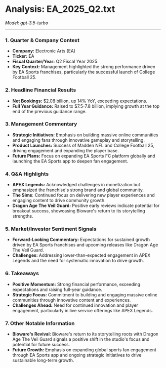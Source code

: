 # Analysis: EA_2025_Q2.txt

*Model: gpt-3.5-turbo*

---

### 1. Quarter & Company Context
- **Company:** Electronic Arts (EA)
- **Ticker:** EA
- **Fiscal Quarter/Year:** Q2 Fiscal Year 2025
- **Key Context:** Management highlighted the strong performance driven by EA Sports franchises, particularly the successful launch of College Football 25.

### 2. Headline Financial Results
- **Net Bookings:** $2.08 billion, up 14% YoY, exceeding expectations.
- **Full Year Guidance:** Raised to $7.5-7.8 billion, implying growth at the top end of the previous guidance range.

### 3. Management Commentary
- **Strategic Initiatives:** Emphasis on building massive online communities and engaging fans through innovative gameplay and storytelling.
- **Product Launches:** Success of Madden NFL and College Football 25, driving engagement and expanding the player base.
- **Future Plans:** Focus on expanding EA Sports FC platform globally and launching the EA Sports app to deepen fan engagement.

### 4. Q&A Highlights
- **APEX Legends:** Acknowledged challenges in monetization but emphasized the franchise's strong brand and global community.
- **The Sims:** Continued focus on delivering new player experiences and engaging content to drive community growth.
- **Dragon Age The Veil Guard:** Positive early reviews indicate potential for breakout success, showcasing Bioware's return to its storytelling strengths.

### 5. Market/Investor Sentiment Signals
- **Forward-Looking Commentary:** Expectations for sustained growth driven by EA Sports franchises and upcoming releases like Dragon Age The Veil Guard.
- **Challenges:** Addressing lower-than-expected engagement in APEX Legends and the need for systematic innovation to drive growth.

### 6. Takeaways
- **Positive Momentum:** Strong financial performance, exceeding expectations and raising full-year guidance.
- **Strategic Focus:** Commitment to building and engaging massive online communities through innovative content and experiences.
- **Challenges Ahead:** Need for continued innovation and player engagement, particularly in live service offerings like APEX Legends.

### 7. Other Notable Information
- **Bioware's Revival:** Bioware's return to its storytelling roots with Dragon Age The Veil Guard signals a positive shift in the studio's focus and potential for future success.
- **Future Growth:** Emphasis on expanding global sports fan engagement through EA Sports app and ongoing strategic initiatives to drive sustainable long-term growth.
